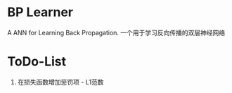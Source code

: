 # BP Learner
A ANN for Learning Back Propagation. 一个用于学习反向传播的双层神经网络

# ToDo-List
1. 在损失函数增加惩罚项 - L1范数

